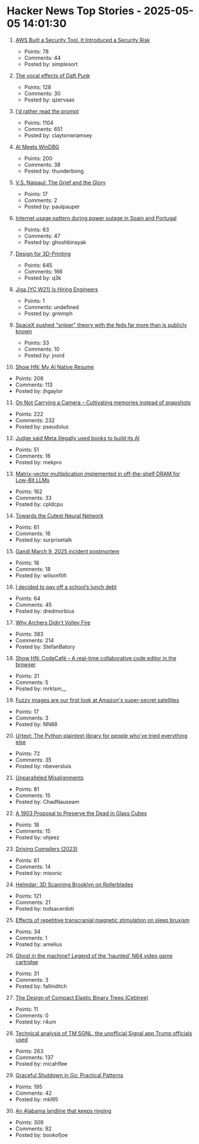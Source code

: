 # Hacker News Top Stories - 2025-05-05 14:01:30

1. [AWS Built a Security Tool. It Introduced a Security Risk](https://www.token.security/blog/aws-built-a-security-tool-it-introduced-a-security-risk)
   - Points: 78
   - Comments: 44
   - Posted by: simplesort

2. [The vocal effects of Daft Punk](https://bjango.com/articles/daftpunkvocaleffects/)
   - Points: 128
   - Comments: 30
   - Posted by: qzervaas

3. [I'd rather read the prompt](https://claytonwramsey.com/blog/prompt/)
   - Points: 1104
   - Comments: 651
   - Posted by: claytonwramsey

4. [AI Meets WinDBG](https://svnscha.de/posts/ai-meets-windbg/)
   - Points: 200
   - Comments: 38
   - Posted by: thunderbong

5. [V.S. Naipaul: The Grief and the Glory](https://granta.com/vs-naipaul-the-grief-and-the-glory/)
   - Points: 17
   - Comments: 2
   - Posted by: paulpauper

6. [Internet usage pattern during power outage in Spain and Portugal](https://blog.akamai-mpulse.com/blog/2025-05-03-iberian-power-outage/)
   - Points: 63
   - Comments: 47
   - Posted by: ghoshbinayak

7. [Design for 3D-Printing](https://blog.rahix.de/design-for-3d-printing/)
   - Points: 645
   - Comments: 166
   - Posted by: q3k

8. [Jiga (YC W21) Is Hiring Engineers](https://www.workatastartup.com/companies/jiga)
   - Points: 1
   - Comments: undefined
   - Posted by: grmmph

9. [SpaceX pushed "sniper" theory with the feds far more than is publicly known](https://arstechnica.com/space/2025/05/spacex-pushed-sniper-theory-with-the-feds-far-more-than-is-publicly-known/)
   - Points: 33
   - Comments: 10
   - Posted by: jnord

10. [Show HN: My AI Native Resume](https://ai.jakegaylor.com/)
   - Points: 206
   - Comments: 113
   - Posted by: jhgaylor

11. [On Not Carrying a Camera – Cultivating memories instead of snapshots](https://hedgehogreview.com/issues/after-neoliberalism/articles/on-not-carrying-a-camera)
   - Points: 222
   - Comments: 232
   - Posted by: pseudolus

12. [Judge said Meta illegally used books to build its AI](https://www.wired.com/story/meta-lawsuit-copyright-hearing-artificial-intelligence/)
   - Points: 51
   - Comments: 16
   - Posted by: mekpro

13. [Matrix-vector multiplication implemented in off-the-shelf DRAM for Low-Bit LLMs](https://arxiv.org/abs/2503.23817)
   - Points: 162
   - Comments: 33
   - Posted by: cpldcpu

14. [Towards the Cutest Neural Network](https://kevinlynagh.com/towards-the-cutest-neural-network/)
   - Points: 61
   - Comments: 16
   - Posted by: surprisetalk

15. [Gandi March 9, 2025 incident postmortem](https://news.gandi.net/en/2025/03/gandi-incident-on-march-9-2025/)
   - Points: 18
   - Comments: 18
   - Posted by: wilsonfiifi

16. [I decided to pay off a school’s lunch debt](https://www.huffpost.com/entry/utah-school-lunch-debt-relief-free-student-meals_n_681258fbe4b03207b5ba49fa)
   - Points: 64
   - Comments: 45
   - Posted by: dredmorbius

17. [Why Archers Didn't Volley Fire](https://acoup.blog/2025/05/02/collections-why-archers-didnt-volley-fire/)
   - Points: 383
   - Comments: 214
   - Posted by: StefanBatory

18. [Show HN: CodeCafé – A real-time collaborative code editor in the browser](https://github.com/mrktsm/codecafe)
   - Points: 31
   - Comments: 5
   - Posted by: mrktsm__

19. [Fuzzy images are our first look at Amazon's super-secret satellites](https://arstechnica.com/space/2025/05/we-finally-know-a-little-more-about-amazons-super-secret-satellites/)
   - Points: 17
   - Comments: 3
   - Posted by: NN88

20. [Urtext: The Python plaintext library for people who've tried everything else](https://urtext.co/)
   - Points: 72
   - Comments: 35
   - Posted by: nbeversluis

21. [Unparalleled Misalignments](https://rickiheicklen.com/unparalleled-misalignments.html)
   - Points: 81
   - Comments: 15
   - Posted by: ChadNauseam

22. [A 1903 Proposal to Preserve the Dead in Glass Cubes](https://hyperallergic.com/406959/preserving-the-dead-in-glass/)
   - Points: 18
   - Comments: 15
   - Posted by: ohjeez

23. [Driving Compilers (2023)](https://fabiensanglard.net/dc/index.php)
   - Points: 61
   - Comments: 14
   - Posted by: misonic

24. [Helmdar: 3D Scanning Brooklyn on Rollerblades](https://owentrueblood.com/blog/2025/05/04/helmdar/)
   - Points: 121
   - Comments: 21
   - Posted by: todsacerdoti

25. [Effects of repetitive transcranial magnetic stimulation on sleep bruxism](https://pmc.ncbi.nlm.nih.gov/articles/PMC4822180/)
   - Points: 34
   - Comments: 1
   - Posted by: amelius

26. [Ghost in the machine? Legend of the 'haunted' N64 video game cartridge](https://www.bbc.com/future/article/20250501-the-haunted-video-game-that-traumatised-the-web)
   - Points: 31
   - Comments: 3
   - Posted by: fallinditch

27. [The Design of Compact Elastic Binary Trees (Cebtree)](http://wtarreau.blogspot.com/2025/03/on-design-of-compact-elastic-binary.html)
   - Points: 11
   - Comments: 0
   - Posted by: r4um

28. [Technical analysis of TM SGNL, the unofficial Signal app Trump officials used](https://micahflee.com/tm-sgnl-the-obscure-unofficial-signal-app-mike-waltz-uses-to-text-with-trump-officials/)
   - Points: 263
   - Comments: 137
   - Posted by: micahflee

29. [Graceful Shutdown in Go: Practical Patterns](https://victoriametrics.com/blog/go-graceful-shutdown/index.html)
   - Points: 195
   - Comments: 42
   - Posted by: mkl95

30. [An Alabama landline that keeps ringing](https://oxfordamerican.org/oa-now/the-alabama-landline-that-keeps-ringing)
   - Points: 309
   - Comments: 92
   - Posted by: bookofjoe


